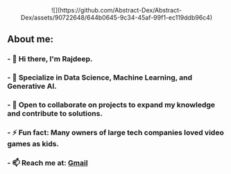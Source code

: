 <div id="header" align="center">
![](https://github.com/Abstract-Dex/Abstract-Dex/assets/90722648/644b0645-9c34-45af-99f1-ec119ddb96c4)
</div>
<div id="head">
  <h2><b>About me: </b></h2>
</div>
<div id="bio">
  <h3>- 👋 Hi there, I'm Rajdeep. </h3>
  <h3>- 🚀 Specialize in Data Science, Machine Learning, and Generative AI. </h3>
  <h3>- 👯 Open to collaborate on projects to expand my knowledge and contribute to solutions.</h3>
  <h3>- ⚡ Fun fact: Many owners of large tech companies loved video games as kids.</h3>
  <h3> - 📫 Reach me at: <a href="mailto:basu.rajdeep2002@gmail.com">Gmail</a>
</div>
